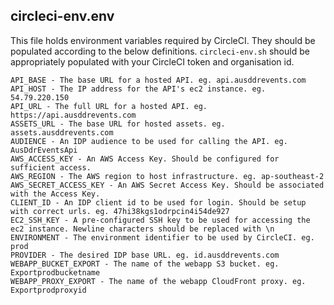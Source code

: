 ## circleci-env.env
This file holds environment variables required by CircleCI. They should be populated according to the below definitions.
`circleci-env.sh` should be appropriately populated with your CircleCI token and organisation id.

```
API_BASE - The base URL for a hosted API. eg. api.ausddrevents.com
API_HOST - The IP address for the API's ec2 instance. eg. 54.79.220.150
API_URL - The full URL for a hosted API. eg. https://api.ausddrevents.com
ASSETS_URL - The base URL for hosted assets. eg. assets.ausddrevents.com
AUDIENCE - An IDP audience to be used for calling the API. eg. AusDdrEventsApi
AWS_ACCESS_KEY - An AWS Access Key. Should be configured for sufficient access.
AWS_REGION - The AWS region to host infrastructure. eg. ap-southeast-2
AWS_SECRET_ACCESS_KEY - An AWS Secret Access Key. Should be associated with the Access Key.
CLIENT_ID - An IDP client id to be used for login. Should be setup with correct urls. eg. 47hi38kgs1odrpcin4i54de927
EC2_SSH_KEY - A pre-configured SSH key to be used for accessing the ec2 instance. Newline characters should be replaced with \n
ENVIRONMENT - The environment identifier to be used by CircleCI. eg. prod
PROVIDER - The desired IDP base URL. eg. id.ausddrevents.com
WEBAPP_BUCKET_EXPORT - The name of the webapp S3 bucket. eg. Exportprodbucketname
WEBAPP_PROXY_EXPORT - The name of the webapp CloudFront proxy. eg. Exportprodproxyid
```

